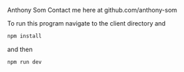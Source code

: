 Anthony Som
Contact me here at github.com/anthony-som

To run this program navigate to the client directory and

```bash
npm install
```

and then

```bash
npm run dev
```
